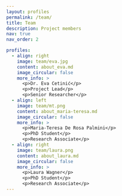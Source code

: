 ```yaml
---
layout: profiles
permalink: /team/
title: Team
description: Project members
nav: true
nav_order: 2

profiles:
  - align: right
    image: team/eva.jpg
    content: about_eva.md
    image_circular: false
    more_info: >
      <p>Dr. Eva Cetinić</p>
      <p>Project Lead</p>
      <p>Senior Researcher</p>
  - align: left
    image: team/mt.png
    content: about_maria-teresa.md
    image_circular: false
    more_info: >
      <p>Maria-Teresa De Rosa Palmini</p>
      <p>PhD Student</p>
      <p>Research Associate</p>
  - align: right
    image: team/laura.png
    content: about_laura.md
    image_circular: false
    more_info: >
      <p>Laura Wagner</p>
      <p>PhD Student</p>
      <p>Research Associate</p>
---
```

